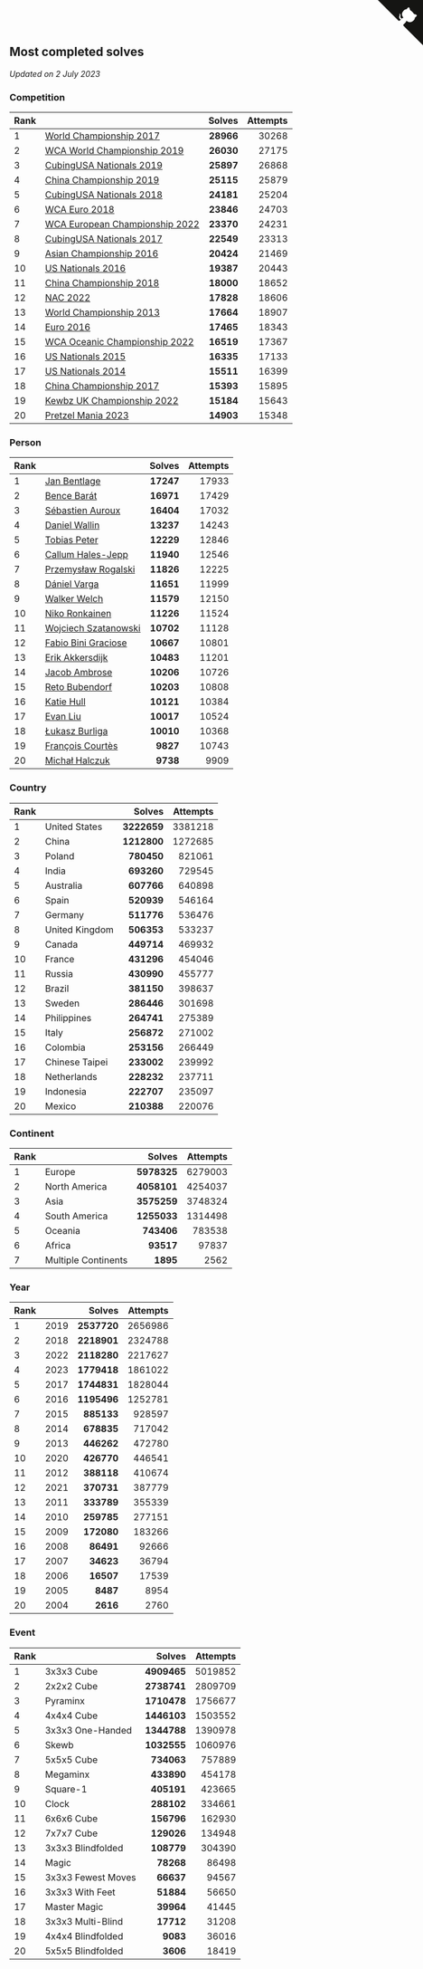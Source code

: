 ## Most completed solves

*Updated on  2 July 2023*


### Competition

| Rank |  | Solves | Attempts |
| :--- | :--- | ---: | ---: |
| 1 | [World Championship 2017](https://www.worldcubeassociation.org/competitions/WC2017) | **28966** | 30268 |
| 2 | [WCA World Championship 2019](https://www.worldcubeassociation.org/competitions/WC2019) | **26030** | 27175 |
| 3 | [CubingUSA Nationals 2019](https://www.worldcubeassociation.org/competitions/CubingUSANationals2019) | **25897** | 26868 |
| 4 | [China Championship 2019](https://www.worldcubeassociation.org/competitions/ChinaChampionship2019) | **25115** | 25879 |
| 5 | [CubingUSA Nationals 2018](https://www.worldcubeassociation.org/competitions/CubingUSANationals2018) | **24181** | 25204 |
| 6 | [WCA Euro 2018](https://www.worldcubeassociation.org/competitions/Euro2018) | **23846** | 24703 |
| 7 | [WCA European Championship 2022](https://www.worldcubeassociation.org/competitions/Euro2022) | **23370** | 24231 |
| 8 | [CubingUSA Nationals 2017](https://www.worldcubeassociation.org/competitions/CubingUSANationals2017) | **22549** | 23313 |
| 9 | [Asian Championship 2016](https://www.worldcubeassociation.org/competitions/AsianChampionship2016) | **20424** | 21469 |
| 10 | [US Nationals 2016](https://www.worldcubeassociation.org/competitions/USNationals2016) | **19387** | 20443 |
| 11 | [China Championship 2018](https://www.worldcubeassociation.org/competitions/ChinaChampionship2018) | **18000** | 18652 |
| 12 | [NAC 2022](https://www.worldcubeassociation.org/competitions/NAC2022) | **17828** | 18606 |
| 13 | [World Championship 2013](https://www.worldcubeassociation.org/competitions/WC2013) | **17664** | 18907 |
| 14 | [Euro 2016](https://www.worldcubeassociation.org/competitions/Euro2016) | **17465** | 18343 |
| 15 | [WCA Oceanic Championship 2022](https://www.worldcubeassociation.org/competitions/OC2022) | **16519** | 17367 |
| 16 | [US Nationals 2015](https://www.worldcubeassociation.org/competitions/USNationals2015) | **16335** | 17133 |
| 17 | [US Nationals 2014](https://www.worldcubeassociation.org/competitions/USNationals2014) | **15511** | 16399 |
| 18 | [China Championship 2017](https://www.worldcubeassociation.org/competitions/ChinaChampionship2017) | **15393** | 15895 |
| 19 | [Kewbz UK Championship 2022](https://www.worldcubeassociation.org/competitions/KewbzUKChampionship2022) | **15184** | 15643 |
| 20 | [Pretzel Mania 2023](https://www.worldcubeassociation.org/competitions/PretzelMania2023) | **14903** | 15348 |

### Person

| Rank |  | Solves | Attempts |
| :--- | :--- | ---: | ---: |
| 1 | [Jan Bentlage](https://www.worldcubeassociation.org/persons/2010BENT01) | **17247** | 17933 |
| 2 | [Bence Barát](https://www.worldcubeassociation.org/persons/2008BARA01) | **16971** | 17429 |
| 3 | [Sébastien Auroux](https://www.worldcubeassociation.org/persons/2008AURO01) | **16404** | 17032 |
| 4 | [Daniel Wallin](https://www.worldcubeassociation.org/persons/2013WALL03) | **13237** | 14243 |
| 5 | [Tobias Peter](https://www.worldcubeassociation.org/persons/2014PETE03) | **12229** | 12846 |
| 6 | [Callum Hales-Jepp](https://www.worldcubeassociation.org/persons/2012HALE01) | **11940** | 12546 |
| 7 | [Przemysław Rogalski](https://www.worldcubeassociation.org/persons/2013ROGA02) | **11826** | 12225 |
| 8 | [Dániel Varga](https://www.worldcubeassociation.org/persons/2008VARG01) | **11651** | 11999 |
| 9 | [Walker Welch](https://www.worldcubeassociation.org/persons/2011WELC01) | **11579** | 12150 |
| 10 | [Niko Ronkainen](https://www.worldcubeassociation.org/persons/2010RONK01) | **11226** | 11524 |
| 11 | [Wojciech Szatanowski](https://www.worldcubeassociation.org/persons/2011SZAT01) | **10702** | 11128 |
| 12 | [Fabio Bini Graciose](https://www.worldcubeassociation.org/persons/2010GRAC02) | **10667** | 10801 |
| 13 | [Erik Akkersdijk](https://www.worldcubeassociation.org/persons/2005AKKE01) | **10483** | 11201 |
| 14 | [Jacob Ambrose](https://www.worldcubeassociation.org/persons/2010AMBR01) | **10206** | 10726 |
| 15 | [Reto Bubendorf](https://www.worldcubeassociation.org/persons/2012BUBE01) | **10203** | 10808 |
| 16 | [Katie Hull](https://www.worldcubeassociation.org/persons/2010HULL01) | **10121** | 10384 |
| 17 | [Evan Liu](https://www.worldcubeassociation.org/persons/2009LIUE01) | **10017** | 10524 |
| 18 | [Łukasz Burliga](https://www.worldcubeassociation.org/persons/2013BURL01) | **10010** | 10368 |
| 19 | [François Courtès](https://www.worldcubeassociation.org/persons/2008COUR01) | **9827** | 10743 |
| 20 | [Michał Halczuk](https://www.worldcubeassociation.org/persons/2006HALC01) | **9738** | 9909 |

### Country

| Rank |  | Solves | Attempts |
| :--- | :--- | ---: | ---: |
| 1 | United States | **3222659** | 3381218 |
| 2 | China | **1212800** | 1272685 |
| 3 | Poland | **780450** | 821061 |
| 4 | India | **693260** | 729545 |
| 5 | Australia | **607766** | 640898 |
| 6 | Spain | **520939** | 546164 |
| 7 | Germany | **511776** | 536476 |
| 8 | United Kingdom | **506353** | 533237 |
| 9 | Canada | **449714** | 469932 |
| 10 | France | **431296** | 454046 |
| 11 | Russia | **430990** | 455777 |
| 12 | Brazil | **381150** | 398637 |
| 13 | Sweden | **286446** | 301698 |
| 14 | Philippines | **264741** | 275389 |
| 15 | Italy | **256872** | 271002 |
| 16 | Colombia | **253156** | 266449 |
| 17 | Chinese Taipei | **233002** | 239992 |
| 18 | Netherlands | **228232** | 237711 |
| 19 | Indonesia | **222707** | 235097 |
| 20 | Mexico | **210388** | 220076 |

### Continent

| Rank |  | Solves | Attempts |
| :--- | :--- | ---: | ---: |
| 1 | Europe | **5978325** | 6279003 |
| 2 | North America | **4058101** | 4254037 |
| 3 | Asia | **3575259** | 3748324 |
| 4 | South America | **1255033** | 1314498 |
| 5 | Oceania | **743406** | 783538 |
| 6 | Africa | **93517** | 97837 |
| 7 | Multiple Continents | **1895** | 2562 |

### Year

| Rank |  | Solves | Attempts |
| :--- | :--- | ---: | ---: |
| 1 | 2019 | **2537720** | 2656986 |
| 2 | 2018 | **2218901** | 2324788 |
| 3 | 2022 | **2118280** | 2217627 |
| 4 | 2023 | **1779418** | 1861022 |
| 5 | 2017 | **1744831** | 1828044 |
| 6 | 2016 | **1195496** | 1252781 |
| 7 | 2015 | **885133** | 928597 |
| 8 | 2014 | **678835** | 717042 |
| 9 | 2013 | **446262** | 472780 |
| 10 | 2020 | **426770** | 446541 |
| 11 | 2012 | **388118** | 410674 |
| 12 | 2021 | **370731** | 387779 |
| 13 | 2011 | **333789** | 355339 |
| 14 | 2010 | **259785** | 277151 |
| 15 | 2009 | **172080** | 183266 |
| 16 | 2008 | **86491** | 92666 |
| 17 | 2007 | **34623** | 36794 |
| 18 | 2006 | **16507** | 17539 |
| 19 | 2005 | **8487** | 8954 |
| 20 | 2004 | **2616** | 2760 |

### Event

| Rank |  | Solves | Attempts |
| :--- | :--- | ---: | ---: |
| 1 | 3x3x3 Cube | **4909465** | 5019852 |
| 2 | 2x2x2 Cube | **2738741** | 2809709 |
| 3 | Pyraminx | **1710478** | 1756677 |
| 4 | 4x4x4 Cube | **1446103** | 1503552 |
| 5 | 3x3x3 One-Handed | **1344788** | 1390978 |
| 6 | Skewb | **1032555** | 1060976 |
| 7 | 5x5x5 Cube | **734063** | 757889 |
| 8 | Megaminx | **433890** | 454178 |
| 9 | Square-1 | **405191** | 423665 |
| 10 | Clock | **288102** | 334661 |
| 11 | 6x6x6 Cube | **156796** | 162930 |
| 12 | 7x7x7 Cube | **129026** | 134948 |
| 13 | 3x3x3 Blindfolded | **108779** | 304390 |
| 14 | Magic | **78268** | 86498 |
| 15 | 3x3x3 Fewest Moves | **66637** | 94567 |
| 16 | 3x3x3 With Feet | **51884** | 56650 |
| 17 | Master Magic | **39964** | 41445 |
| 18 | 3x3x3 Multi-Blind | **17712** | 31208 |
| 19 | 4x4x4 Blindfolded | **9083** | 36016 |
| 20 | 5x5x5 Blindfolded | **3606** | 18419 |


<a href="https://github.com/JustinTimeCuber/wca_statistics" class="github-corner" aria-label="View source on Github"><svg width="80" height="80" viewBox="0 0 250 250" style="fill:#151513; color:#fff; position: absolute; top: 0; border: 0; right: 0;" aria-hidden="true"><path d="M0,0 L115,115 L130,115 L142,142 L250,250 L250,0 Z"></path><path d="M128.3,109.0 C113.8,99.7 119.0,89.6 119.0,89.6 C122.0,82.7 120.5,78.6 120.5,78.6 C119.2,72.0 123.4,76.3 123.4,76.3 C127.3,80.9 125.5,87.3 125.5,87.3 C122.9,97.6 130.6,101.9 134.4,103.2" fill="currentColor" style="transform-origin: 130px 106px;" class="octo-arm"></path><path d="M115.0,115.0 C114.9,115.1 118.7,116.5 119.8,115.4 L133.7,101.6 C136.9,99.2 139.9,98.4 142.2,98.6 C133.8,88.0 127.5,74.4 143.8,58.0 C148.5,53.4 154.0,51.2 159.7,51.0 C160.3,49.4 163.2,43.6 171.4,40.1 C171.4,40.1 176.1,42.5 178.8,56.2 C183.1,58.6 187.2,61.8 190.9,65.4 C194.5,69.0 197.7,73.2 200.1,77.6 C213.8,80.2 216.3,84.9 216.3,84.9 C212.7,93.1 206.9,96.0 205.4,96.6 C205.1,102.4 203.0,107.8 198.3,112.5 C181.9,128.9 168.3,122.5 157.7,114.1 C157.9,116.9 156.7,120.9 152.7,124.9 L141.0,136.5 C139.8,137.7 141.6,141.9 141.8,141.8 Z" fill="currentColor" class="octo-body"></path></svg></a><style>.github-corner:hover .octo-arm{animation:octocat-wave 560ms ease-in-out}@keyframes octocat-wave{0%,100%{transform:rotate(0)}20%,60%{transform:rotate(-25deg)}40%,80%{transform:rotate(10deg)}}@media (max-width:500px){.github-corner:hover .octo-arm{animation:none}.github-corner .octo-arm{animation:octocat-wave 560ms ease-in-out}}</style>
